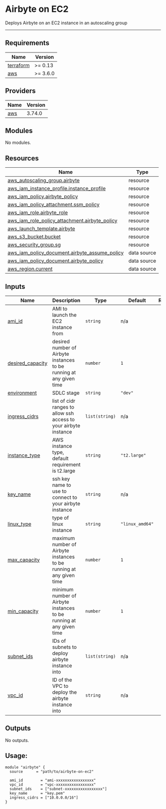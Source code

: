 # Airbyte on EC2
Deploys Airbyte on an EC2 instance in an autoscaling group

---

## Requirements

| Name | Version |
|------|---------|
| <a name="requirement_terraform"></a> [terraform](#requirement\_terraform) | >= 0.13 |
| <a name="requirement_aws"></a> [aws](#requirement\_aws) | >= 3.6.0 |

## Providers

| Name | Version |
|------|---------|
| <a name="provider_aws"></a> [aws](#provider\_aws) | 3.74.0 |

## Modules

No modules.

## Resources

| Name | Type |
|------|------|
| [aws_autoscaling_group.airbyte](https://registry.terraform.io/providers/hashicorp/aws/latest/docs/resources/autoscaling_group) | resource |
| [aws_iam_instance_profile.instance_profile](https://registry.terraform.io/providers/hashicorp/aws/latest/docs/resources/iam_instance_profile) | resource |
| [aws_iam_policy.airbyte_policy](https://registry.terraform.io/providers/hashicorp/aws/latest/docs/resources/iam_policy) | resource |
| [aws_iam_policy_attachment.ssm_policy](https://registry.terraform.io/providers/hashicorp/aws/latest/docs/resources/iam_policy_attachment) | resource |
| [aws_iam_role.airbyte_role](https://registry.terraform.io/providers/hashicorp/aws/latest/docs/resources/iam_role) | resource |
| [aws_iam_role_policy_attachment.airbyte_policy](https://registry.terraform.io/providers/hashicorp/aws/latest/docs/resources/iam_role_policy_attachment) | resource |
| [aws_launch_template.airbyte](https://registry.terraform.io/providers/hashicorp/aws/latest/docs/resources/launch_template) | resource |
| [aws_s3_bucket.bucket](https://registry.terraform.io/providers/hashicorp/aws/latest/docs/resources/s3_bucket) | resource |
| [aws_security_group.sg](https://registry.terraform.io/providers/hashicorp/aws/latest/docs/resources/security_group) | resource |
| [aws_iam_policy_document.airbyte_assume_policy](https://registry.terraform.io/providers/hashicorp/aws/latest/docs/data-sources/iam_policy_document) | data source |
| [aws_iam_policy_document.airbyte_policy](https://registry.terraform.io/providers/hashicorp/aws/latest/docs/data-sources/iam_policy_document) | data source |
| [aws_region.current](https://registry.terraform.io/providers/hashicorp/aws/latest/docs/data-sources/region) | data source |

## Inputs

| Name | Description | Type | Default | Required |
|------|-------------|------|---------|:--------:|
| <a name="input_ami_id"></a> [ami\_id](#input\_ami\_id) | AMI to launch the EC2 instance from | `string` | n/a | yes |
| <a name="input_desired_capacity"></a> [desired\_capacity](#input\_desired\_capacity) | desired number of Airbyte instances to be running at any given time | `number` | `1` | no |
| <a name="input_environment"></a> [environment](#input\_environment) | SDLC stage | `string` | `"dev"` | no |
| <a name="input_ingress_cidrs"></a> [ingress\_cidrs](#input\_ingress\_cidrs) | list of cidr ranges to allow ssh access to your airbyte instance | `list(string)` | n/a | yes |
| <a name="input_instance_type"></a> [instance\_type](#input\_instance\_type) | AWS instance type, default requirement is t2.large | `string` | `"t2.large"` | no |
| <a name="input_key_name"></a> [key\_name](#input\_key\_name) | ssh key name to use to connect to your airbyte instance | `string` | n/a | yes |
| <a name="input_linux_type"></a> [linux\_type](#input\_linux\_type) | type of linux instance | `string` | `"linux_amd64"` | no |
| <a name="input_max_capacity"></a> [max\_capacity](#input\_max\_capacity) | maximum number of Airbyte instances to be running at any given time | `number` | `1` | no |
| <a name="input_min_capacity"></a> [min\_capacity](#input\_min\_capacity) | minimum number of Airbyte instances to be running at any given time | `number` | `1` | no |
| <a name="input_subnet_ids"></a> [subnet\_ids](#input\_subnet\_ids) | IDs of subnets to deploy airbyte instance into | `list(string)` | n/a | yes |
| <a name="input_vpc_id"></a> [vpc\_id](#input\_vpc\_id) | ID of the VPC to deploy the airbyte instance into | `string` | n/a | yes |

## Outputs

No outputs.

## Usage:

```
module "airbyte" {
  source      = "path/to/airbyte-on-ec2"

  ami_id        = "ami-xxxxxxxxxxxxxxxxx"
  vpc_id        = "vpc-xxxxxxxxxxxxxxxxx"
  subnet_ids    = ["subnet-xxxxxxxxxxxxxxxxx"]
  key_name      = "key.pem"
  ingress_cidrs = ["10.0.0.0/16"]
}
```